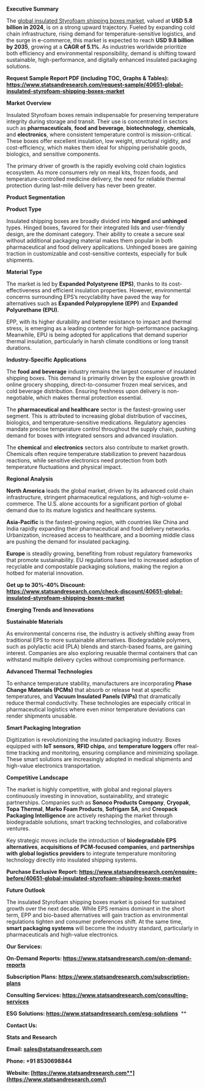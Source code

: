 ﻿**Executive Summary**

The [global insulated Styrofoam shipping boxes market](https://www.statsandresearch.com/report/40651-global-insulated-styrofoam-shipping-boxes-market), valued at **USD 5.8 billion in 2024**, is on a strong upward trajectory. Fueled by expanding cold chain infrastructure, rising demand for temperature-sensitive logistics, and the surge in e-commerce, this market is expected to reach **USD 9.8 billion by 2035**, growing at a **CAGR of 5.1%**. As industries worldwide prioritize both efficiency and environmental responsibility, demand is shifting toward sustainable, high-performance, and digitally enhanced insulated packaging solutions.

**Request Sample Report PDF (including TOC, Graphs & Tables): <https://www.statsandresearch.com/request-sample/40651-global-insulated-styrofoam-shipping-boxes-market>**

**Market Overview**

Insulated Styrofoam boxes remain indispensable for preserving temperature integrity during storage and transit. Their use is concentrated in sectors such as **pharmaceuticals**, **food and beverage**, **biotechnology**, **chemicals**, and **electronics**, where consistent temperature control is mission-critical. These boxes offer excellent insulation, low weight, structural rigidity, and cost-efficiency, which makes them ideal for shipping perishable goods, biologics, and sensitive components.

The primary driver of growth is the rapidly evolving cold chain logistics ecosystem. As more consumers rely on meal kits, frozen foods, and temperature-controlled medicine delivery, the need for reliable thermal protection during last-mile delivery has never been greater.

**Product Segmentation**

**Product Type**

Insulated shipping boxes are broadly divided into **hinged** and **unhinged** types. Hinged boxes, favored for their integrated lids and user-friendly design, are the dominant category. Their ability to create a secure seal without additional packaging material makes them popular in both pharmaceutical and food delivery applications. Unhinged boxes are gaining traction in customizable and cost-sensitive contexts, especially for bulk shipments.

**Material Type**

The market is led by **Expanded Polystyrene (EPS)**, thanks to its cost-effectiveness and efficient insulation properties. However, environmental concerns surrounding EPS’s recyclability have paved the way for alternatives such as **Expanded Polypropylene (EPP)** and **Expanded Polyurethane (EPU)**.

EPP, with its higher durability and better resistance to impact and thermal stress, is emerging as a leading contender for high-performance packaging. Meanwhile, EPU is being adopted for applications that demand superior thermal insulation, particularly in harsh climate conditions or long transit durations.

**Industry-Specific Applications**

The **food and beverage** industry remains the largest consumer of insulated shipping boxes. This demand is primarily driven by the explosive growth in online grocery shopping, direct-to-consumer frozen meal services, and cold beverage distribution. Ensuring freshness upon delivery is non-negotiable, which makes thermal protection essential.

The **pharmaceutical and healthcare** sector is the fastest-growing user segment. This is attributed to increasing global distribution of vaccines, biologics, and temperature-sensitive medications. Regulatory agencies mandate precise temperature control throughout the supply chain, pushing demand for boxes with integrated sensors and advanced insulation.

The **chemical** and **electronics** sectors also contribute to market growth. Chemicals often require temperature stabilization to prevent hazardous reactions, while sensitive electronics need protection from both temperature fluctuations and physical impact.

**Regional Analysis**

**North America** leads the global market, driven by its advanced cold chain infrastructure, stringent pharmaceutical regulations, and high-volume e-commerce. The U.S. alone accounts for a significant portion of global demand due to its mature logistics and healthcare systems.

**Asia-Pacific** is the fastest-growing region, with countries like China and India rapidly expanding their pharmaceutical and food delivery networks. Urbanization, increased access to healthcare, and a booming middle class are pushing the demand for insulated packaging.

**Europe** is steadily growing, benefiting from robust regulatory frameworks that promote sustainability. EU regulations have led to increased adoption of recyclable and compostable packaging solutions, making the region a hotbed for material innovation.

**Get up to 30%-40% Discount: <https://www.statsandresearch.com/check-discount/40651-global-insulated-styrofoam-shipping-boxes-market>**

**Emerging Trends and Innovations**

**Sustainable Materials**

As environmental concerns rise, the industry is actively shifting away from traditional EPS to more sustainable alternatives. Biodegradable polymers, such as polylactic acid (PLA) blends and starch-based foams, are gaining interest. Companies are also exploring reusable thermal containers that can withstand multiple delivery cycles without compromising performance.

**Advanced Thermal Technologies**

To enhance temperature stability, manufacturers are incorporating **Phase Change Materials (PCMs)** that absorb or release heat at specific temperatures, and **Vacuum Insulated Panels (VIPs)** that dramatically reduce thermal conductivity. These technologies are especially critical in pharmaceutical logistics where even minor temperature deviations can render shipments unusable.

**Smart Packaging Integration**

Digitization is revolutionizing the insulated packaging industry. Boxes equipped with **IoT sensors**, **RFID chips**, and **temperature loggers** offer real-time tracking and monitoring, ensuring compliance and minimizing spoilage. These smart solutions are increasingly adopted in medical shipments and high-value electronics transportation.

**Competitive Landscape**

The market is highly competitive, with global and regional players continuously investing in innovation, sustainability, and strategic partnerships. Companies such as **Sonoco Products Company**, **Cryopak**, **Topa Thermal**, **Marko Foam Products**, **Sofrigam SA**, and **Creopack Packaging Intelligence** are actively reshaping the market through biodegradable solutions, smart tracking technologies, and collaborative ventures.

Key strategic moves include the introduction of **biodegradable EPS alternatives**, **acquisitions of PCM-focused companies**, and **partnerships with global logistics providers** to integrate temperature monitoring technology directly into insulated shipping systems.

**Purchase Exclusive Report: <https://www.statsandresearch.com/enquire-before/40651-global-insulated-styrofoam-shipping-boxes-market>**

**Future Outlook**

The insulated Styrofoam shipping boxes market is poised for sustained growth over the next decade. While EPS remains dominant in the short term, EPP and bio-based alternatives will gain traction as environmental regulations tighten and consumer preferences shift. At the same time, **smart packaging systems** will become the industry standard, particularly in pharmaceuticals and high-value electronics.

**Our Services:** 

**On-Demand Reports: <https://www.statsandresearch.com/on-demand-reports>** 

**Subscription Plans: <https://www.statsandresearch.com/subscription-plans>** 

**Consulting Services: <https://www.statsandresearch.com/consulting-services>** 

**ESG Solutions: <https://www.statsandresearch.com/esg-solutions>** 
**


**Contact Us:** 

**Stats and Research** 

**Email: <sales@statsandresearch.com>** 

**Phone: +91 8530698844** 

**Website: [https://www.statsandresearch.com**](https://www.statsandresearch.com/)**

